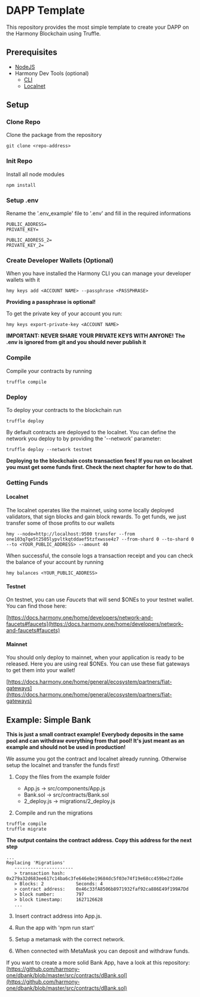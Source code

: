 # DAPP Template

This repository provides the most simple template to create your DAPP on the Harmony Blockchain using Truffle.

## Prerequisites

* [NodeJS](https://nodejs.org/en/) 
* Harmony Dev Tools (optional)
    * [CLI](https://docs.harmony.one/home/network/wallets/harmony-cli/download-setup)
    * [Localnet](https://github.com/harmony-one/harmony)

## Setup


### Clone Repo

Clone the package from the repository

```
git clone <repo-address>
```

### Init Repo

Install all node modules
```
npm install
```

### Setup .env

Rename the '.env_example' file to '.env' and fill in the required informations

```
PUBLIC_ADDRESS=
PRIVATE_KEY=

PUBLIC_ADDRESS_2=
PRIVATE_KEY_2=
```

### Create Developer Wallets (Optional)

When you have installed the Harmony CLI you can manage your developer wallets with it

```
hmy keys add <ACCOUNT NAME> --passphrase <PASSPHRASE>
```

**Providing a passphrase is optional!**

To get the private key of your account you run:

```
hmy keys export-private-key <ACCOUNT NAME>
```


**IMPORTANT: NEVER SHARE YOUR PRIVATE KEYS WITH ANYONE!**
**The .env is ignored from git and you should never publish it**




### Compile

Compile your contracts by running
```
truffle compile
```

### Deploy 
To deploy your contracts to the blockchain run

```
truffle deploy
```
 By default contracts are deployed to the localnet. You can define the network you deploy to by providing the '--network' parameter:

```
truffle deploy --network testnet
```

**Deploying to the blockchain costs transaction fees! If you run on localnet you must get some funds first. Check the next chapter for how to do that.**

### Getting Funds 

#### Localnet

The localnet operates like the mainnet, using some locally deployed validators, that sign blocks and gain block rewards. To get funds, we just transfer some of those profits to our wallets

```
hmy --node=http://localhost:9500 transfer --from one103q7qe5t2505lypvltkqtddaef5tzfxwsse4z7 --from-shard 0 --to-shard 0 --to <YOUR_PUBLIC_ADDRESS> --amount 40
```

When successful, the console logs a transaction receipt and you can check the balance of your account by running

```
hmy balances <YOUR_PUBLIC_ADDRESS>
```


#### Testnet

On testnet, you can use _Faucets_ that will send $ONEs to your testnet wallet. You can find those here:

[https://docs.harmony.one/home/developers/network-and-faucets#faucets](https://docs.harmony.one/home/developers/network-and-faucets#faucets)


#### Mainnet

You should only deploy to mainnet, when your application is ready to be released. Here you are using real $ONEs. You can use these fiat gateways to get them into your wallet!

[https://docs.harmony.one/home/general/ecosystem/partners/fiat-gateways](https://docs.harmony.one/home/general/ecosystem/partners/fiat-gateways)

## Example: Simple Bank

**This is just a small contract example! Everybody deposits in the same pool and can withdraw everything from that pool! It's just meant as an example and should not be used in production!**

We assume you got the contract and localnet already running. 
Otherwise setup the localnet and transfer the funds first!

1. Copy the files from the example folder
    
    + App.js -> src/components/App.js
    + Bank.sol -> src/contracts/Bank.sol
    + 2_deploy.js -> migrations/2_deploy.js

2. Compile and run the migrations

```
truffle compile
truffle migrate
```
**The output contains the contract address. Copy this address for the next step**
```
...
Replacing 'Migrations'
   ----------------------
   > transaction hash:    0x279a32d683ee617c14ba6c3fe646ebe19684dc5f03e74f19e68cc459be2f2d6e
   > Blocks: 2            Seconds: 4
   > contract address:    0x46c33fA8506b8971932faf92ca886E49f199A7Dd
   > block number:        797
   > block timestamp:     1627126628
   ...
```
3. Insert contract address into App.js.

4. Run the app with 'npm run start'

6. Setup a metamask with the correct network. 

5. When connected with MetaMask you can deposit and withdraw funds.


If you want to create a more solid Bank App, have a look at this repository:
[https://github.com/harmony-one/dbank/blob/master/src/contracts/dBank.sol](https://github.com/harmony-one/dbank/blob/master/src/contracts/dBank.sol)